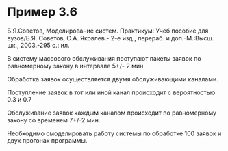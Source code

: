 # Пример 3.6

Б.Я.Советов, Моделирование систем. Практикум: Учеб пособие для вузов/Б.Я. Советов, С.А. Яковлев.- 2-е изд., перераб. и доп.-М.:Высш. шк., 2003.-295 с.: ил.

В систему массового обслуживания поступают пакеты заявок по равномерному закону в интервале 5+/- 2 мин. 

Обработка заявок осуществляется двумя обслуживающими каналами.

Поступление заявок в тот или иной канал происходит с вероятностью 0.3 и 0.7

Обслуживание заявок каждым каналом происходит по  равномерному закону со временем 7+/-2 мин.

Необходимо смоделировать работу системы по обработке 100 заявок и двух прогонах программы.